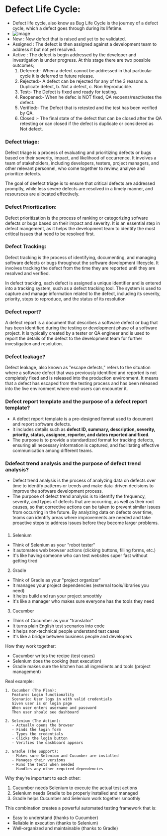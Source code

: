 # Defect Life Cycle: 
- Defect life cycle, also know as Bug Life Cycle is the journey of a defect cycle, which a defect goes through during its lifetime.
- ![image](https://github.com/user-attachments/assets/a9418dd6-65c2-4186-a306-354ac2eb3eed)
- New : New defect that is raised and yet to be validated.
- Assigned : The defect is then assigned against a development team to address it but not yet resolved.
- Active : The defect is begin addressed by the developer and investigation is under progress. At this stage there are two possible outcomes;
  1. Deferred:- When a defect cannot be addressed in that particular cycle it is deferred to future release.
  2. Rejected:- A defect can be rejected for any of the 3 reasons
     a. Duplicate defect, 
     b. Not a defect, 
     c. Non Reproducible.
  3. Test:- The Defect is fixed and ready for testing.
  4. Reopened:- When he defec is NOT fixed, QA reopens/reactivates the defect.
  5. Verified:- The Defect that is retested and the test has been verified by QA.
  6. Closed :- The final state of the defect that can be closed after the QA retesting or can closed if the defect is duplicate or considered as Not defect.
 
###  Defect triage:
Defect triage is a process of evaluating and prioritizing defects or bugs based on their severity, impact, and likelihood of occurrence. It involves a team of stakeholders, including developers, testers, project managers, and other relevant personnel, who come together to review, analyse and prioritize defects.

The goal of deefect triage is to ensure that critical defects are addressed promptly, while less severe defects are resolved in a timely manner, and resoursces are allocated effectively.

### Defect Prioritization: 

Defect prioritization is the process of ranking or categorizing sofware defects or bugs based on their impact and severity. 
It is an essential step in defect mangement, as it helps the development team to identify the most critical issues that need to be resolved first.

### Defect Tracking:

Defect tracking is the process of identifying, documenting, and managing software defects or bugs throughout the software development lifecycle. It involves tracking the defect from the time they are reported until they are resolved and verified.

In defect tracking, each defect is assigned a unique identifier and is entered into a tracking system, such as a defect tracking tool. The system is used to capture and manage information related to the defect, including its severity, priority, steps to reproduce, and the status of its resolution

### Defect report?
A defect report is a document that describes a software defect or bug that has been identified during the testing or development phase of a software project. It is typically created by a tester or QA engineer and is used to report the details of the defect to the development team for further investigation and resolution.

### Defect leakage?
Defect leakage, also known as "escape defects," refers to the situation where a software defect that was previously identified and reported is not completely fixed and is released into the production environment. It means that a defect has escaped from the testing process and has been released into the live environment where end-users can encounter it.

### Defect report template and the purpose of a defect report template?
- A defect report template is a pre-designed format used to document and report  software defects.
- It includes details such as **defect ID, summary, description, severity, priority, status, assignee, reporter, and dates reported and fixed**.
- The purpose is to provide a standardized format for tracking defects, ensuring all necessary information is captured, and facilitating effective communication among different teams.

### Ddefect trend analysis and the purpose of defect trend analysis?
- Defect trend analysis is the process of analyzing data on defects over time to identify patterns or trends and make data-driven decisions to improve the software development process.
- The purpose of defect trend analysis is to identify the frequency, severity, and types of defects that are occurring, as well as their root causes, so that corrective actions can be taken to prevent similar issues from occurring in the future. By analyzing data on defects over time, teams can identify areas where improvements are needed and take proactive steps to address issues before they become larger problems.

### 



  
1. Selenium
- Think of Selenium as your "robot tester"
- It automates web browser actions (clicking buttons, filling forms, etc.)
- It's like having someone who can test websites super fast without getting tired

2. Gradle
- Think of Gradle as your "project organizer"
- It manages your project dependencies (external tools/libraries you need)
- It helps build and run your project smoothly
- It's like a manager who makes sure everyone has the tools they need

3. Cucumber
- Think of Cucumber as your "translator"
- It turns plain English test scenarios into code
- It helps non-technical people understand test cases
- It's like a bridge between business people and developers

How they work together:
- Cucumber writes the recipe (test cases)
- Selenium does the cooking (test execution)
- Gradle makes sure the kitchen has all ingredients and tools (project management)

Real example:
```
1. Cucumber (The Plan):
   Feature: Login functionality
   Scenario: User logs in with valid credentials
   Given user is on login page
   When user enters username and password
   Then user should see dashboard

2. Selenium (The Action):
   - Actually opens the browser
   - Finds the login form
   - Types the credentials
   - Clicks the login button
   - Verifies the dashboard appears

3. Gradle (The Support):
   - Makes sure Selenium and Cucumber are installed
   - Manages their versions
   - Runs the tests when needed
   - Handles any other required dependencies
```

Why they're important to each other:
1. Cucumber needs Selenium to execute the actual test actions
2. Selenium needs Gradle to be properly installed and managed
3. Gradle helps Cucumber and Selenium work together smoothly

This combination creates a powerful automated testing framework that is:
- Easy to understand (thanks to Cucumber)
- Reliable in execution (thanks to Selenium)
- Well-organized and maintainable (thanks to Gradle)
